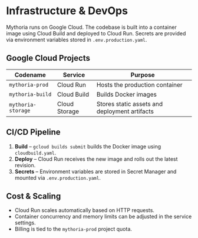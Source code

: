 # Infrastructure & DevOps

Mythoria runs on Google Cloud. The codebase is built into a container image using Cloud Build and deployed to Cloud Run. Secrets are provided via environment variables stored in `.env.production.yaml`.

## Google Cloud Projects

| Codename | Service | Purpose |
|----------|---------|---------|
| `mythoria-prod` | Cloud Run | Hosts the production container |
| `mythoria-build` | Cloud Build | Builds Docker images |
| `mythoria-storage` | Cloud Storage | Stores static assets and deployment artifacts |

## CI/CD Pipeline

1. **Build** – `gcloud builds submit` builds the Docker image using `cloudbuild.yaml`.
2. **Deploy** – Cloud Run receives the new image and rolls out the latest revision.
3. **Secrets** – Environment variables are stored in Secret Manager and mounted via `.env.production.yaml`.

## Cost & Scaling

- Cloud Run scales automatically based on HTTP requests.
- Container concurrency and memory limits can be adjusted in the service settings.
- Billing is tied to the `mythoria-prod` project quota.
